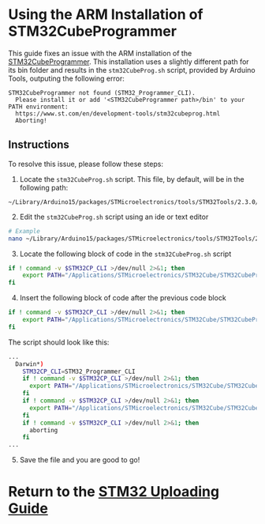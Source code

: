 # Using the ARM Installation of STM32CubeProgrammer

This guide fixes an issue with the ARM installation of the [STM32CubeProgrammer](https://www.st.com/en/development-tools/stm32cubeprog.html). This installation uses a slightly different path for its bin folder and results in the `stm32CubeProg.sh` script, provided by Arduino Tools, outputing the following error:

```shell
STM32CubeProgrammer not found (STM32_Programmer_CLI).
  Please install it or add '<STM32CubeProgrammer path>/bin' to your PATH environment:
  https://www.st.com/en/development-tools/stm32cubeprog.html
  Aborting!
```

## Instructions
To resolve this issue, please follow these steps:

1. Locate the `stm32CubeProg.sh` script. This file, by default, will be in the following path:

```shell
~/Library/Arduino15/packages/STMicroelectronics/tools/STM32Tools/2.3.0/
```

2. Edit the `stm32CubeProg.sh` script using an ide or text editor

```sh
# Example
nano ~/Library/Arduino15/packages/STMicroelectronics/tools/STM32Tools/2.3.0/stm32CubeProg.sh
```

3. Locate the following block of code in the `stm32CubeProg.sh` script

```sh
if ! command -v $STM32CP_CLI >/dev/null 2>&1; then
    export PATH="/Applications/STMicroelectronics/STM32Cube/STM32CubeProgrammer/STM32CubeProgrammer.app/Contents/MacOs/bin":"$PATH"
fi
```

4. Insert the following block of code after the previous code block

```sh
if ! command -v $STM32CP_CLI >/dev/null 2>&1; then
    export PATH="/Applications/STMicroelectronics/STM32Cube/STM32CubeProgrammer/STM32CubeProgrammer.app/Contents/Resources/bin":"$PATH"
fi
```

The script should look like this:

```sh
...
  Darwin*)
    STM32CP_CLI=STM32_Programmer_CLI
    if ! command -v $STM32CP_CLI >/dev/null 2>&1; then
      export PATH="/Applications/STMicroelectronics/STM32Cube/STM32CubeProgrammer/STM32CubeProgrammer.app/Contents/MacOs/bin":"$PATH"
    fi
    if ! command -v $STM32CP_CLI >/dev/null 2>&1; then
      export PATH="/Applications/STMicroelectronics/STM32Cube/STM32CubeProgrammer/STM32CubeProgrammer.app/Contents/Resources/bin":"$PATH"
    fi
    if ! command -v $STM32CP_CLI >/dev/null 2>&1; then
      aborting
    fi
...
```

5. Save the file and you are good to go!

# Return to the [STM32 Uploading Guide][stm32]

[stm32]: ../uploading/stm32.md